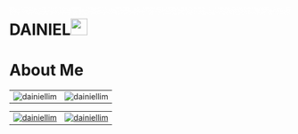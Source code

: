 # ![](<https://github.com/Akash-Salvi/Akash-Salvi/blob/master/Hello(1).gif>)DAINIEL<img src="./img/wave.gif" width="30px" height="30px" />

<!--
<img src="./img/about.gif" height="48px">
-->

# About Me 
<table>
  <tr>
    <td> <img src="https://github-readme-stats.vercel.app/api/top-langs/?username=dainiellim&theme=default&hide_border=true&layout=compact" alt="dainiellim" /></td>
    <td> <img src="https://github-readme-streak-stats.herokuapp.com/?user=dainiellim&theme=default&hide_border=true" alt="dainiellim" /> </td>
  </tr>
</table>
<table>
  <tr>
    <td> 
      <a href="https://github.com/dainiellim/express-boilerplate"> 
        <img src="https://github-readme-stats.vercel.app/api/pin?username=dainiellim&repo=express-boilerplate" alt="dainiellim" />
      </a>
    </td>
      <td> 
        <a href="https://github.com/dainiellim/portfolio"> 
          <img src="https://github-readme-stats.vercel.app/api/pin?username=dainiellim&repo=portfolio" alt="dainiellim" /> 
        </a>
    </td>
  </tr>
</table>
